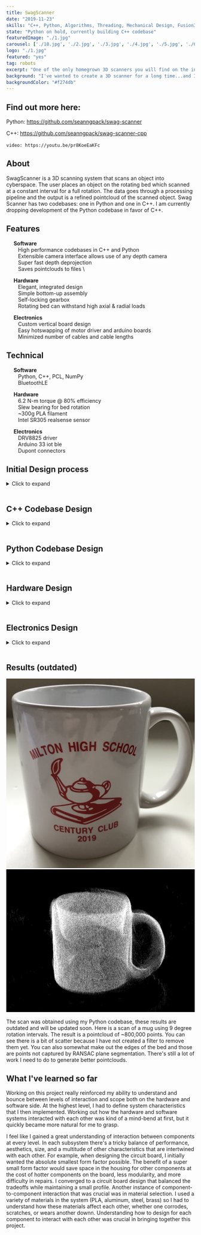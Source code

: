 ```yaml
---
title: SwagScanner
date: "2019-11-23"
skills: "C++, Python, Algorithms, Threading, Mechanical Design, Fusion360, Electronics, Soldering"
state: "Python on hold, currently building C++ codebase"
featuredImage: "./1.jpg"
carousel: ['./10.jpg', './2.jpg', './3.jpg', './4.jpg', './5.jpg', './6.jpg', './7.jpg', './8.jpg', './9.jpg']
logo: "./1.jpg"
featured: "yes"
tag: robots
excerpt: "One of the only homegrown 3D scanners you will find on the internet."
background: "I've wanted to create a 3D scanner for a long time...and I finally made one."
backgroundColor: "#f274db"
---
```


## Find out more here: 
Python: https://github.com/seanngpack/swag-scanner

C++: https://github.com/seanngpack/swag-scanner-cpp

`video: https://youtu.be/pr8KoeEaKFc`


## About

SwagScanner is a 3D scanning system that scans an object into cyberspace. The user places an object on the rotating bed which scanned at a constant interval for a full rotation. The data goes through a processing pipeline and the output is a refined pointcloud of the scanned object. Swag Scanner has two codebases: one in Python and one in C++. I am currently dropping development of the Python codebase in favor of C++.

## Features

&nbsp;&nbsp;&nbsp;&nbsp; **Software** \
&nbsp;&nbsp;&nbsp;&nbsp;&nbsp;&nbsp;&nbsp; High performance codebases in C++ and Python \
&nbsp;&nbsp;&nbsp;&nbsp;&nbsp;&nbsp;&nbsp; Extensible camera interface allows use of any depth camera \
&nbsp;&nbsp;&nbsp;&nbsp;&nbsp;&nbsp;&nbsp; Super fast depth deprojection \
&nbsp;&nbsp;&nbsp;&nbsp;&nbsp;&nbsp;&nbsp; Saves pointclouds to files \

&nbsp;&nbsp;&nbsp;&nbsp; **Hardware** \
&nbsp;&nbsp;&nbsp;&nbsp;&nbsp;&nbsp;&nbsp; Elegant, integrated design \
&nbsp;&nbsp;&nbsp;&nbsp;&nbsp;&nbsp;&nbsp; Simple bottom-up assembly \
&nbsp;&nbsp;&nbsp;&nbsp;&nbsp;&nbsp;&nbsp; Self-locking gearbox \
&nbsp;&nbsp;&nbsp;&nbsp;&nbsp;&nbsp;&nbsp; Rotating bed can withstand high axial & radial loads 

&nbsp;&nbsp;&nbsp;&nbsp; **Electronics** \
&nbsp;&nbsp;&nbsp;&nbsp;&nbsp;&nbsp;&nbsp; Custom vertical board design \
&nbsp;&nbsp;&nbsp;&nbsp;&nbsp;&nbsp;&nbsp; Easy hotswapping of motor driver and arduino boards \
&nbsp;&nbsp;&nbsp;&nbsp;&nbsp;&nbsp;&nbsp; Minimized number of cables and cable lengths

## Technical

&nbsp;&nbsp;&nbsp;&nbsp; **Software** \
&nbsp;&nbsp;&nbsp;&nbsp;&nbsp;&nbsp;&nbsp; Python, C++, PCL, NumPy  \
&nbsp;&nbsp;&nbsp;&nbsp;&nbsp;&nbsp;&nbsp; BluetoothLE 

&nbsp;&nbsp;&nbsp;&nbsp; **Hardware** \
&nbsp;&nbsp;&nbsp;&nbsp;&nbsp;&nbsp;&nbsp; 6.2 N-m torque @ 80% efficiency \
&nbsp;&nbsp;&nbsp;&nbsp;&nbsp;&nbsp;&nbsp; Slew bearing for bed rotation \
&nbsp;&nbsp;&nbsp;&nbsp;&nbsp;&nbsp;&nbsp; ~300g PLA filament \
&nbsp;&nbsp;&nbsp;&nbsp;&nbsp;&nbsp;&nbsp; Intel SR305 realsense sensor

&nbsp;&nbsp;&nbsp;&nbsp; **Electronics** \
&nbsp;&nbsp;&nbsp;&nbsp;&nbsp;&nbsp;&nbsp; DRV8825 driver \
&nbsp;&nbsp;&nbsp;&nbsp;&nbsp;&nbsp;&nbsp; Arduino 33 iot ble \
&nbsp;&nbsp;&nbsp;&nbsp;&nbsp;&nbsp;&nbsp; Dupont connectors

## Initial Design process
<details>
  <summary>Click to expand</summary>
</br> 

I made a working prototype in only 1.5 months after work while I was a co-op at NASA JPL. I spent the first first doing hardcore research about 3d scanners available on the market and to my surpise, there were very few commericially available options and even fewer hobby projects. Those that were for sale were priced way too high for an average consumer to to purcahse so that further motivated me to pursue this project. I took inspiration from existing devices and sketched several different designs of the hardware architecture of the scanner. One of the main hardware decisions is whether I wanted the scanner have a camera revolve around an object, or have the object rotate. I chose the latter because that approach seemed to result in high accuracy scans in addition to being much more feasible to create. Then I narrowed in to more of the specifics of the scanner, I wanted it to look aesthetic, have minimal cables, and support small-medium sized objects. I achieved these design objectives by creating a modular scanner design where the distance between the scanning bed and camera can be adjusted both in height and length and the cables are hidden in this mechanism. I created some basic dimensions for my sketch and begun ordering metal hardware. Then I sketched and planned the electronics layout to fit inside my mechanical housing and ordered those parts soonafter. I wanted the electronics to be robust and repairable so I created my own stacked board design where the Arduino and motor driver can be hotswapped without soldering. As those parts were arriving, I hopped onto Fusion360 and CADed up my design to be 3D printed. As an additional challenge, I only used my trackpad to do the CAD. I took care in designing keep-out regions where the electronics were to be housed so heat buildup and other part interference would be mitigated. I also went through many iterations to make the assembly of the parts extremely easy, which was one of the hardest parts of the build because I had to work through building and designing the hardware backwards and forwards, anticipating pain points. Getting tolerances for fitting 3D printed parts was pretty easy as I have a lot of experience in 3D printed designs for my past personal projects and during my co-op at Speck. As I was wrapping up CAD design, I 3D printed the parts and started coding the brains of the project. I chose Python as the language because of its ease of use. I sketched up the architecture of my program and implemented it quickly before I had to leave California to go back to Boston. I managed to come up with a working prototype and even got to show it off at JPL for my final presentation!

</br>

</details> 
</br>

## C++ Codebase Design
<details>
  <summary>Click to expand</summary>
</br>

### Fill this in later.

</details>
</br>


## Python Codebase Design
<details>
  <summary>Click to expand</summary>
</br>

![pipeline](./pipeline.jpg)

### Entry Point
First, we define the entry point of the application `scan.py` and create a `Scan()` object to handle abstracting each major steps in the scanning pipeline to be run sequentially (note: not all actions are synchronous in SwagScanner!)

### Camera()
The `Camera()` class is an interface that can be extended to provide ability to use any depth camera. Looking at the `D435` object, we override the `get_intrinsics()` method with RealSense API calls to get the intrinsics of the camera.

### Arduino()
The `Arduino()` class provides methods to initialize the Arduino and send bluetooth commands to it. We subscribe to asynchronous notifications from a custom bluetooth service which provides table state information.

### DepthProcessor()
This class is a class factory builder that takes in a `Camera()` object and a `boolean` flag and returns either a fast or slow depth processing unit. Using the fast unit, we gain the ability to use `deproject_depth_frame()` with vectorized math operations for point to pixel deprojection. The slow unit utilizes a **much (300x)** slower double for loop to perform that task. One drawback with the fast deprojection method is that it does not account for any distortion models in the frame. If you are using Intel depth cameras that is OK because the developers advised against that since distortion is so low. The same may not be true for the Kinect however. Subclass the `DepthProcessor()` object and override the `deproject_depth_frame()` method if you would like to include your own distortion model.

### Filtering()
This provides the tools to perform voxel grid filtering which downsamples our pointcloud by the `leaf_size` parameter and saves it. This step is essential for registration because performing registration on a massive pointcloud would take a very long time to converge. One more thing we have to do in filtering is segment the plane from each pointcloud. We run the RANSAC (random sample concensus) algorithm and fit a plane model (ax + by + cz + d= 0) to our cloud and detect the inliers. Using the inliers and plane model, we can reject those points and obtain a pointcloud without a the scanning bed plane. This is essential to do before registration so that we don't take a subset of the cloud belonging to the plane and encounter a false-positive icp convergence.

### Registration()
The `Registration()` class provides the tools to iteratively register pairs of clouds. Using global iterative registration, we define a `global_transform` variable as the identity matrix of size 4x4. Then we apply the iterative closest point algorithm to a a source, target cloud pair and get the source -> target cloud transformation as a 4x4 transformation matrix. Then we take the inverse of that matrix `transf_inv` to get the transformation from target->source. We multiply the target by the global transform (remember: this is the first iteration, the `global_transform` is still the identity matrix) to get the target cloud in the same reference frame as the source and save the cloud. Then we dot product `global_transform` and `transf_inv` to update the global transformation. Move on to the next pair of clouds and repeat. 

</details>
</br>

## Hardware Design
<details>
  <summary>Click to expand</summary>
  </br>

One of the main focuses of the hardware design was the ease of assembly, repairability, and upgradeability. I went with a worm drive gearbox for the rotating bed because of its inherit ability to resist backdriving. The driven gear is connected to a stainless steel shaft. The gear and mounting hub are secured to the shaft via set screws. I hate set screws with a passion--they always come undone and end up scoring your shaft. To alleviate the woes of set screws, I reduced the vertical forces acting on them by designing the hardware stackup along the shaft so that the set screw components rest on axial thrust bearings. That way, at least the weight of the set screw components won't act on the set screws. 
Because of 3D printing tolerances, there may be shaft misalignment in addition to misalignment between the gears due to the stepper motor mount. I mitigated this issue by designing the floating brace to be slightly compliant.

![compliant](./compliant.jpg)

Designing the turntable assembly to be assembled from the bottom-up in an intuitive way proved to be extremely challenging. I had many factors to considering including 3D printability, wall thicknesses to mask screw heads, structural integrity, and overall component-to-component interaction. I also optimized the design of each component to standardize fastener sizes. 

I envisioned the electronics housing to have removable sides for easy access to the electronics for debugging. I designed a self-aligning sliding profile to resist motion in all axii except the Z (up and down).

![profile](./profile.jpg)

The aluminum pipe bridging the electronics housing and turntable is secured through friction on both ends.

![friction](./friction.jpg)

Overall, I think assembly is pretty easy--check out some photos of the build process.

![assembling1](./IMG_2133.jpg)
![assembling2](./IMG_2227.jpg)
![assembling3](./IMG_2211.jpg)
![assembling4](./IMG_2147.jpg)
![assembling5](./IMG_2135.jpg)
![assembling6](./IMG_2134.jpg)
![assembling7](./IMG_2214.jpg)

</details> 
</br>

## Electronics Design
<details>
  <summary>Click to expand</summary>
  </br>

For the electronics, I went with a stacked board design to save horizontal space for additional components I may add in the future. Hotswaping components is also very straightforward in the case that anything blows up. I am powering the Arduino and stepper driver using a 12V 2a wall adapter. I did not add a voltage regulator such as a LM317 (cheap linear regulator) or a switching regulator to my Arduino. This is because my Arduino iot33 comes with a MPM3610 which its [spec sheets](https://www.monolithicpower.com/en/mpm3610.html) indicates to be a large upgrade compared to the voltage regulator supplied in normal Arduinos. I also opted to use Dupont connectors instead of more secure JST connectors because I like the ease of cable removal with the Dupont connectors whereas I find JST connector to get stuck often.

![open](./circuitry1.jpg)
![Circuitr2](./circuitry2.jpg)
![Circuitry3](./circuitry3.jpg)

In the back you can see my TS80 soldering iron. It is worth the hype!

![Circuitry4](./circuitry4.jpg)

</details> 
</br>

## Results (outdated)
![cup_pointcloud](./cup0.jpg)
![cup_pointcloud](./cup.jpg)

The scan was obtained using my Python codebase, these results are outdated and will be updated soon. Here is a scan of a mug using 9 degree rotation intervals. The result is a pointcloud of ~800,000 points. You can see there is a bit of scatter because I have not created a filter to remove them yet. You can also somewhat make out the edges of the bed and those are points not captured by RANSAC plane segmentation. There's still a lot of work I need to do to generate better pointclouds.


## What I've learned so far
Working on this project really reinforced my ability to understand and bounce between levels of interaction and scope both on the hardware and software side. At the highest level, I had to define system characteristics that I then implemented. Working out how the hardware and software systems interacted with each other was kind of a mind-bend at first, but it quickly became more natural for me to grasp.

I feel like I gained a great understanding of interaction between components at every level. In each subsystem there's a tricky balance of performance, aesthetics, size, and a multitude of other characteristics that are intertwined with each other. For example, when designing the circuit board, I initially wanted the absolute smallest form factor possible. The benefit of a super small form factor would save space in the housing for other components at the cost of hotter components on the board, less modularity, and more difficulty in repairs. I converged to a circuit board design that balanced the tradeoffs while maintaining a small profile. Another instance of component-to-component interaction that was crucial was in material selection. I used a variety of materials in the system (PLA, aluminum, steel, brass) so I had to understand how these materials affect each other, whether one corrodes, scratches, or wears another downn. Understanding how to design for each component to interact with each other was crucial in bringing together this project.

